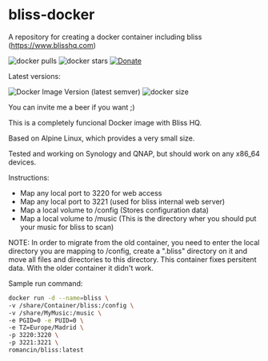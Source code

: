 # bliss-docker

A repository for creating a docker container including bliss (https://www.blisshq.com)

![docker pulls](https://img.shields.io/docker/pulls/romancin/bliss.svg) ![docker stars](https://img.shields.io/docker/stars/romancin/bliss.svg) [![Donate](https://img.shields.io/badge/Donate-PayPal-green.svg)](https://www.paypal.com/cgi-bin/webscr?cmd=_s-xclick&hosted_button_id=X2CT2SWQCP74U)

Latest versions:

![Docker Image Version (latest semver)](https://img.shields.io/docker/v/romancin/bliss) ![docker size](https://img.shields.io/docker/image-size/romancin/bliss) 

You can invite me a beer if you want ;) 

This is a completely funcional Docker image with Bliss HQ.

Based on Alpine Linux, which provides a very small size. 

Tested and working on Synology and QNAP, but should work on any x86_64 devices.

Instructions: 
- Map any local port to 3220 for web access
- Map any local port to 3221 (used for bliss internal web server)
- Map a local volume to /config (Stores configuration data)
- Map a local volume to /music (This is the directory wher you should put your music for bliss to scan)

NOTE: In order to migrate from the old container, you need to enter the local directory you are mapping to /config, create a ".bliss" directory on it and move all files and directories to this directory. This container fixes persitent data. With the older container it didn't work.

Sample run command:

```bash
docker run -d --name=bliss \
-v /share/Container/bliss:/config \
-v /share/MyMusic:/music \
-e PGID=0 -e PUID=0 \
-e TZ=Europe/Madrid \
-p 3220:3220 \
-p 3221:3221 \
romancin/bliss:latest
```
